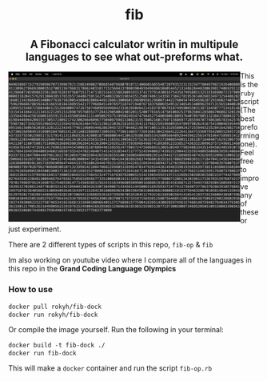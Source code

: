 <div align="center">

# fib
## A Fibonacci calculator writin in multipule languages to see what out-preforms what.
</div>
<img align="left" src="image.png" height="300">

This is the `ruby` script (The best preforming one). Feel free to improve any of these or just experiment.

There are 2 different types of scripts in this repo, `fib-op` & `fib`

Im also working on youtube video where I compare all of the languages in this repo in the <b>Grand Coding Language Olympics</b>

### How to use
```
docker pull rokyh/fib-dock
docker run rokyh/fib-dock
```

Or compile the image yourself. Run the following in your terminal:
```
docker build -t fib-dock ./
docker run fib-dock
```

This will make a `docker` container and run the script `fib-op.rb`